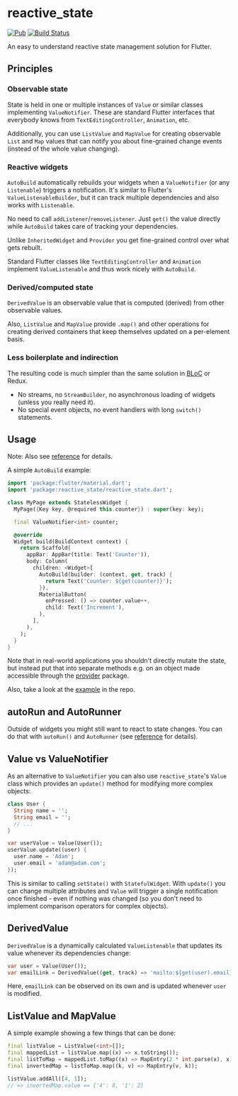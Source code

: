 # reactive_state

[![Pub](https://img.shields.io/pub/v/reactive_state.svg)](https://pub.dev/packages/reactive_state)
[![Build Status](https://travis-ci.com/ensody/reactive_state.svg?branch=master)](https://travis-ci.com/ensody/reactive_state)

An easy to understand reactive state management solution for Flutter.

## Principles

### Observable state

State is held in one or multiple instances of `Value` or similar classes implementing `ValueNotifier`.
These are standard Flutter interfaces that everybody knows from `TextEditingController`, `Animation`, etc.

Additionally, you can use `ListValue` and `MapValue` for creating observable `List` and `Map` values that can notify you about fine-grained change events (instead of the whole value changing).

### Reactive widgets

`AutoBuild` automatically rebuilds your widgets when a `ValueNotifier` (or any `Listenable`) triggers a notification. It's similar to Flutter's `ValueListenableBuilder`, but it can track multiple dependencies and also works with `Listenable`.

No need to call `addListener`/`removeListener`. Just `get()` the value directly while `AutoBuild` takes care of tracking your dependencies.

Unlike `InheritedWidget` and `Provider` you get fine-grained control over what gets rebuilt.

Standard Flutter classes like `TextEditingController` and `Animation` implement `ValueListenable` and thus work nicely with `AutoBuild`.

### Derived/computed state

`DerivedValue` is an observable value that is computed (derived) from other observable values.

Also, `ListValue` and `MapValue` provide `.map()` and other operations for creating derived containers that keep themselves updated on a per-element basis.

### Less boilerplate and indirection

The resulting code is much simpler than the same solution in [BLoC](https://www.didierboelens.com/2018/08/reactive-programming---streams---bloc/) or Redux.

* No streams, no `StreamBuilder`, no asynchronous loading of widgets (unless you really need it).
* No special event objects, no event handlers with long `switch()` statements.

## Usage

Note: Also see [reference](https://pub.dev/documentation/reactive_state/latest/) for details.

A simple `AutoBuild` example:

```dart
import 'package:flutter/material.dart';
import 'package:reactive_state/reactive_state.dart';

class MyPage extends StatelessWidget {
  MyPage({Key key, @required this.counter}) : super(key: key);

  final ValueNotifier<int> counter;

  @override
  Widget build(BuildContext context) {
    return Scaffold(
      appBar: AppBar(title: Text('Counter')),
      body: Column(
        children: <Widget>[
          AutoBuild(builder: (context, get, track) {
            return Text('Counter: ${get(counter)}');
          }),
          MaterialButton(
            onPressed: () => counter.value++,
            child: Text('Increment'),
          ),
        ],
      ),
    );
  }
}
```

Note that in real-world applications you shouldn't directly mutate the state, but instead put that into separate methods e.g. on an object made accessible through the [provider](https://pub.dev/packages/provider) package.

Also, take a look at the [example](https://github.com/ensody/reactive_state/blob/master/example/lib/main.dart) in the repo.

## autoRun and AutoRunner

Outside of widgets you might still want to react to state changes.
You can do that with `autoRun()` and `AutoRunner` (see [reference](https://pub.dev/documentation/reactive_state/latest/) for details).

## Value vs ValueNotifier

As an alternative to `ValueNotifier` you can also use `reactive_state`'s `Value` class which provides an `update()` method for modifying more complex objects:

```dart
class User {
  String name = '';
  String email = '';
  // ...
}

var userValue = Value(User());
userValue.update((user) {
  user.name = 'Adam';
  user.email = 'adam@adam.com';
});
```

This is similar to calling `setState()` with `StatefulWidget`.
With `update()` you can change multiple attributes and `Value` will trigger a single notification once finished - even if nothing was changed (so you don't need to implement comparison operators for complex objects).

## DerivedValue

`DerivedValue` is a dynamically calculated `ValueListenable` that updates its value whenever its dependencies change:

```dart
var user = Value(User());
var emailLink = DerivedValue((get, track) => 'mailto:${get(user).email}');
```

Here, `emailLink` can be observed on its own and is updated whenever `user` is modified.

## ListValue and MapValue

A simple example showing a few things that can be done:

```dart
final listValue = ListValue(<int>[]);
final mappedList = listValue.map((x) => x.toString());
final listToMap = mappedList.toMap((x) => MapEntry(2 * int.parse(x), x));
final invertedMap = listToMap.map((k, v) => MapEntry(v, k));

listValue.addAll([4, 1]);
// => invertedMap.value == {'4': 8, '1': 2}
```
